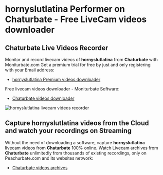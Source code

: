 # hornyslutlatina Performer on Chaturbate - Free LiveCam videos downloader

## Chaturbate Live Videos Recorder

Monitor and record livecam videos of **hornyslutlatina** from **Chaturbate** with Moniturbate.com
Get a premium trial for free by just and only registering with your Email address:
* [hornyslutlatina Premium videos downloader](https://moniturbate.com/request-demo-licence-key.html)

Free livecam videos downloader - Moniturbate Software:
* [Chaturbate videos downloader](https://moniturbate.com/moniturbate-download-software.html)

![hornyslutlatina livecam videos recorder](https://peachurnet.com/templates/moniturbate-software.png)


## Capture hornyslutlatina videos from the Cloud and watch your recordings on Streaming

Without the need of downloading a software, capture **hornyslutlatina** livecam videos from **Chaturbate** 100% online.
Watch Livecam archives from **Chaturbate** unlimitedly from thousands of existing recordings, only on Peachurbate.com and its websites network:
* [Chaturbate videos archives](https://peachurnet.com/)